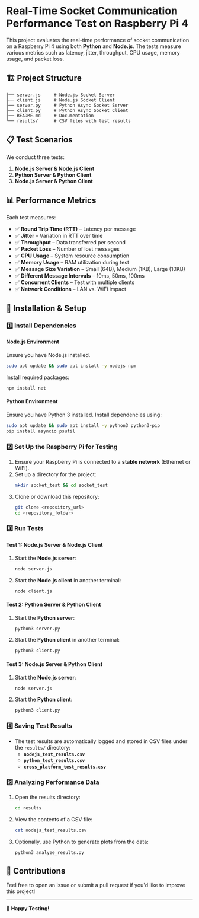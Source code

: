 # Real-Time Socket Communication Performance Test on Raspberry Pi 4

This project evaluates the real-time performance of socket communication on a Raspberry Pi 4 using both **Python** and **Node.js**. The tests measure various metrics such as latency, jitter, throughput, CPU usage, memory usage, and packet loss.

## 🏗️ **Project Structure**
```plaintext
├── server.js     # Node.js Socket Server
├── client.js     # Node.js Socket Client
├── server.py     # Python Async Socket Server
├── client.py     # Python Async Socket Client
├── README.md     # Documentation
└── results/      # CSV files with test results
```

## 📋 **Test Scenarios**
We conduct three tests:
1. **Node.js Server & Node.js Client**  
2. **Python Server & Python Client**  
3. **Node.js Server & Python Client**  

## 📊 **Performance Metrics**
Each test measures:
- ✅ **Round Trip Time (RTT)** – Latency per message  
- ✅ **Jitter** – Variation in RTT over time  
- ✅ **Throughput** – Data transferred per second  
- ✅ **Packet Loss** – Number of lost messages  
- ✅ **CPU Usage** – System resource consumption  
- ✅ **Memory Usage** – RAM utilization during test  
- ✅ **Message Size Variation** – Small (64B), Medium (1KB), Large (10KB)  
- ✅ **Different Message Intervals** – 10ms, 50ms, 100ms  
- ✅ **Concurrent Clients** – Test with multiple clients  
- ✅ **Network Conditions** – LAN vs. WiFi impact  

## 🚀 **Installation & Setup**

### **1️⃣ Install Dependencies**
#### **Node.js Environment**
Ensure you have Node.js installed.
```sh
sudo apt update && sudo apt install -y nodejs npm
```
Install required packages:
```sh
npm install net
```

#### **Python Environment**
Ensure you have Python 3 installed. Install dependencies using:
```sh
sudo apt update && sudo apt install -y python3 python3-pip
pip install asyncio psutil
```

### **2️⃣ Set Up the Raspberry Pi for Testing**
1. Ensure your Raspberry Pi is connected to a **stable network** (Ethernet or WiFi).
2. Set up a directory for the project:
   ```sh
   mkdir socket_test && cd socket_test
   ```
3. Clone or download this repository:
   ```sh
   git clone <repository_url>
   cd <repository_folder>
   ```

### **3️⃣ Run Tests**
#### **Test 1: Node.js Server & Node.js Client**
1. Start the **Node.js server**:
   ```sh
   node server.js
   ```
2. Start the **Node.js client** in another terminal:
   ```sh
   node client.js
   ```

#### **Test 2: Python Server & Python Client**
1. Start the **Python server**:
   ```sh
   python3 server.py
   ```
2. Start the **Python client** in another terminal:
   ```sh
   python3 client.py
   ```

#### **Test 3: Node.js Server & Python Client**
1. Start the **Node.js server**:
   ```sh
   node server.js
   ```
2. Start the **Python client**:
   ```sh
   python3 client.py
   ```

### **4️⃣ Saving Test Results**
- The test results are automatically logged and stored in CSV files under the `results/` directory:
  - **`nodejs_test_results.csv`**
  - **`python_test_results.csv`**
  - **`cross_platform_test_results.csv`**

### **5️⃣ Analyzing Performance Data**
1. Open the results directory:
   ```sh
   cd results
   ```
2. View the contents of a CSV file:
   ```sh
   cat nodejs_test_results.csv
   ```
3. Optionally, use Python to generate plots from the data:
   ```sh
   python3 analyze_results.py
   ```

## 🤝 **Contributions**
Feel free to open an issue or submit a pull request if you'd like to improve this project!

---
🚀 **Happy Testing!**

